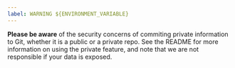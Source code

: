 ```yaml
---
label: WARNING ${ENVIRONMENT_VARIABLE}
---
```


**Please be aware** of the security concerns of commiting private information to Git, whether it is a public or a private repo. See the README for more information on using the private feature, and note that we are not responsible if your data is exposed.
